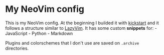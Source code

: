 # My NeoVim config

This is my NeoVim config. At the beginning I builded it with [kickstart](https://github.com/nvim-lua/kickstart.nvim) and it follows a structure similar to [LazyVim](https://github.com/LazyVim/LazyVim).
It has some custom **snippets** for:
    - JavaScript
    - Python
    - Markdown

Plugins and colorschemes that I don't use are saved on `.archive` directories.

